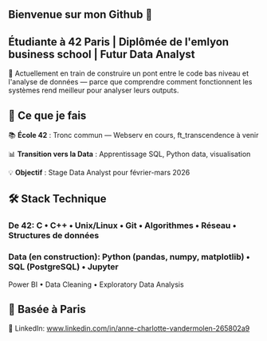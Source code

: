 ## Bienvenue sur mon Github 👋

## Étudiante à 42 Paris | Diplômée de l'emlyon business school | Futur Data Analyst
🎯 Actuellement en train de construire un pont entre le code bas niveau et l'analyse de données — parce que comprendre comment fonctionnent les systèmes rend meilleur pour analyser leurs outputs.



## 🚀 Ce que je fais
📚 **École 42** : Tronc commun — Webserv en cours, ft_transcendence à venir

📊 **Transition vers la Data** : Apprentissage SQL, Python data, visualisation

💡 **Objectif** : Stage Data Analyst pour février-mars 2026



## 🛠️ Stack Technique
### **De 42**: C • C++ • Unix/Linux • Git • Algorithmes • Réseau • Structures de données

### **Data (en construction)**: Python (pandas, numpy, matplotlib) • SQL (PostgreSQL) • Jupyter
Power BI • Data Cleaning • Exploratory Data Analysis



## 📍 Basée à Paris
🔗 LinkedIn: www.linkedin.com/in/anne-charlotte-vandermolen-265802a9
